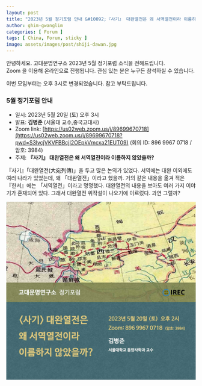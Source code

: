```yaml
---
layout: post
title: "2023년 5월 정기포럼 안내 &#10092;『사기』 대완열전은 왜 서역열전이라 이름하지 않았을까?&#10093;"
author: ghim-gwanglim
categories: [ Forum ]
tags: [ China, Forum, sticky ]
image: assets/images/post/shiji-dawan.jpg
---
```


안녕하세요. 고대문명연구소 2023년 5월 정기포럼 소식을 전해드립니다.<br> 
Zoom 을 이용해 온라인으로 진행됩니다. 관심 있는 분은 누구든 참석하실 수 있습니다. 

이번 모임부터는 오후 3시로 변경되었습니다. 참고 부탁드립니다. <br>


### 5월 정기포럼 안내
- 일시: 2023년 5월 20일 (토) 오후 3시
- 발표: __김병준__ (서울대 교수,중국고대사)
- Zoom link: [https://us02web.zoom.us/j/89699670718](https://us02web.zoom.us/j/89699670718?pwd=S3lvcjVKVFBBcjI2OEpkVmcxa21EUT09)
  (회의 ID: 896 9967 0718 / 암호: 3984)
- 주제: __『사기』 대완열전은 왜 서역열전이라 이름하지 않았을까?__

『사기』「대완열전(大宛列傳)」을 두고 많은 논의가 있었다. 서역에는 대완 이외에도 여러 나라가 있었는데, 왜 「대완열전」이라고 했을까. 거의 같은 내용을 옮겨 적은 『한서』에는 「서역열전」이라고 명명했다. 대완열전의 내용을 보아도 여러 가지 이야기가 혼재되어 있다. 그래서 대완열전 위작설이 나오기에 이르렀다. 과연 그럴까?



![](/assets/images/post/irec-seminar-poster-2023-05.jpg)
